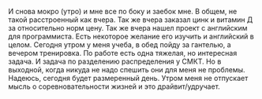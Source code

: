 И снова мокро (утро) и мне все по боку и заебок мне.
В общем, не такой расстроенный как вчера. Так же вчера заказал цинк и витамин Д за относительно норм цену. Так же вчера нашел проект с английским для программиста. Есть некоторое желание его изучить и английский в целом.
Сегодня утром у меня учеба, в обед пойду за гантелью, а вечером тренировка.
По работе есть одна тяжелая, но интересная задача. И задача по разделению распределения у СМКТ. Но в выходной, когда никуда не надо спешить они для меня не проблемы. Надеюсь, сегодня будет размеренный день.
Утром меня не отпускает мысль о соревновательности жизней и это драйвит/удручает.



